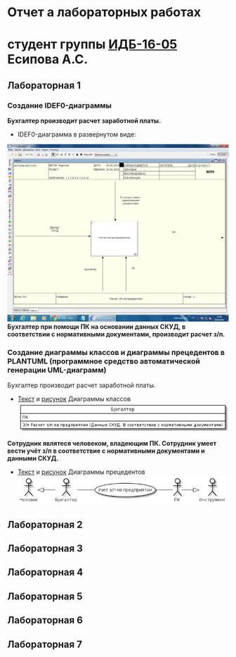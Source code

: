 # Отчет а лабораторных работах
# студент группы [ИДБ-16-05](https://https://github.com/EsipovaA/EsipovaA.github.io) Есипова А.С.

## Лабораторная 1
### Создание IDEF0-диаграммы 

**Бухгалтер производит расчет заработной платы.**

* IDEF0-диаграмма в развернутом виде: 

![blah](https://github.com/EsipovaA/EsipovaA.github.io/blob/master/lab.1/%D0%BC%D0%BE%D0%B4%D0%B5%D0%BB%D1%8C%20ramus.png)
**Бухгалтер при помощи ПК на основании данных СКУД, в соответствии с нормативными документами, производит расчет з/п.**

### Создание диаграммы классов и диаграммы прецедентов  в PLANTUML (программное средство автоматической генерации UML-диаграмм)
Бухгалтер производит расчет заработной платы.

* [Текст](https://github.com/EsipovaA/EsipovaA.github.io/blob/master/lab.1/%D1%82%D0%B5%D0%BA%D1%81%D1%821.txt) и [рисунок](https://github.com/EsipovaA/EsipovaA.github.io/blob/master/lab.1/%D0%B4%D0%B8%D0%B0%D0%B3%D1%80%D0%B0%D0%BC%D0%BC%D0%B0%20%D0%BA%D0%BB%D0%B0%D1%81%D1%81%D0%BE%D0%B2.png) Диаграммы классов 
![blah](https://github.com/EsipovaA/EsipovaA.github.io/blob/master/lab.1/%D0%B4%D0%B8%D0%B0%D0%B3%D1%80%D0%B0%D0%BC%D0%BC%D0%B0%20%D0%BA%D0%BB%D0%B0%D1%81%D1%81%D0%BE%D0%B2.png)

**Сотрудник являтеся человеком, владеющим ПК. Сотрудник умеет вести учёт з/п в соответствие с нормативными документами и данными СКУД.**

* [Текст](https://github.com/EsipovaA/EsipovaA.github.io/blob/master/lab.1/%D0%B4%D0%B8%D0%B0%D0%B3%D1%80%D0%B0%D0%BC%D0%BC%D0%B0%20%D0%BF%D1%80%D0%B5%D1%86%D0%B5%D0%B4%D0%B5%D0%BD%D1%82%D0%BE%D0%B2.png) и [рисунок](https://github.com/EsipovaA/EsipovaA.github.io/blob/master/lab.1/%D1%82%D0%B5%D0%BA%D1%81%D1%822.txt) Диаграммы прецедентов
![blah](https://github.com/EsipovaA/EsipovaA.github.io/blob/master/lab.1/%D0%B4%D0%B8%D0%B0%D0%B3%D1%80%D0%B0%D0%BC%D0%BC%D0%B0%20%D0%BF%D1%80%D0%B5%D1%86%D0%B5%D0%B4%D0%B5%D0%BD%D1%82%D0%BE%D0%B2.png)



## Лабораторная 2

## Лабораторная 3

## Лабораторная 4

## Лабораторная 5

## Лабораторная 6

## Лабораторная 7
